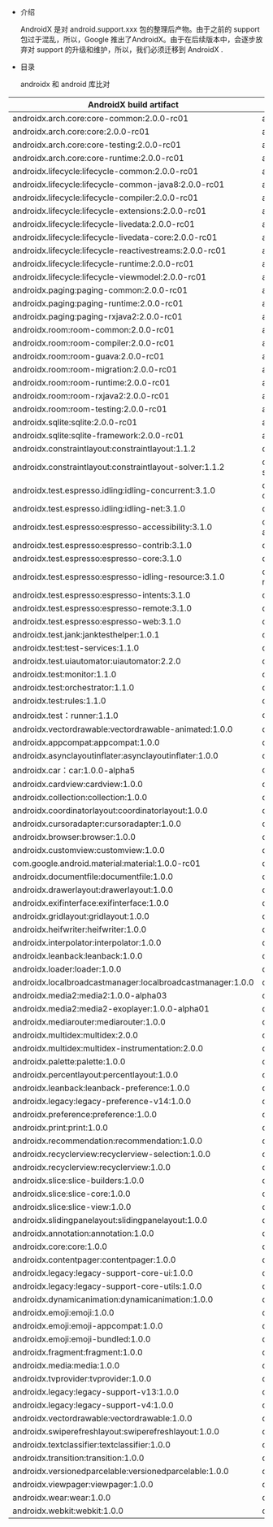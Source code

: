 - 介绍

  AndroidX 是对 android.support.xxx 包的整理后产物。由于之前的 support 包过于混乱，所以，Google 推出了AndroidX。由于在后续版本中，会逐步放弃对 support 的升级和维护，所以，我们必须迁移到 AndroidX .

- 目录

  androidx 和 android 库比对


| AndroidX build artifact                                    | Old build artifact                                         |
| ---------------------------------------------------------- | ---------------------------------------------------------- |
| androidx.arch.core:core-common:2.0.0-rc01                  | android.arch.core:common                                   |
| androidx.arch.core:core:2.0.0-rc01                         | android.arch.core:core                                     |
| androidx.arch.core:core-testing:2.0.0-rc01                 | android.arch.core:core-testing                             |
| androidx.arch.core:core-runtime:2.0.0-rc01                 | android.arch.core:runtime                                  |
| androidx.lifecycle:lifecycle-common:2.0.0-rc01             | android.arch.lifecycle:common                              |
| androidx.lifecycle:lifecycle-common-java8:2.0.0-rc01       | android.arch.lifecycle:common-java8                        |
| androidx.lifecycle:lifecycle-compiler:2.0.0-rc01           | android.arch.lifecycle:compiler                            |
| androidx.lifecycle:lifecycle-extensions:2.0.0-rc01         | android.arch.lifecycle:extensions                          |
| androidx.lifecycle:lifecycle-livedata:2.0.0-rc01           | android.arch.lifecycle:livedata                            |
| androidx.lifecycle:lifecycle-livedata-core:2.0.0-rc01      | android.arch.lifecycle:livedata-core                       |
| androidx.lifecycle:lifecycle-reactivestreams:2.0.0-rc01    | android.arch.lifecycle:reactivestreams                     |
| androidx.lifecycle:lifecycle-runtime:2.0.0-rc01            | android.arch.lifecycle:runtime                             |
| androidx.lifecycle:lifecycle-viewmodel:2.0.0-rc01          | android.arch.lifecycle:viewmodel                           |
| androidx.paging:paging-common:2.0.0-rc01                   | android.arch.paging:common                                 |
| androidx.paging:paging-runtime:2.0.0-rc01                  | android.arch.paging:runtime                                |
| androidx.paging:paging-rxjava2:2.0.0-rc01                  | android.arch.paging:rxjava2                                |
| androidx.room:room-common:2.0.0-rc01                       | android.arch.persistence.room:common                       |
| androidx.room:room-compiler:2.0.0-rc01                     | android.arch.persistence.room:compiler                     |
| androidx.room:room-guava:2.0.0-rc01                        | android.arch.persistence.room:guava                        |
| androidx.room:room-migration:2.0.0-rc01                    | android.arch.persistence.room:migration                    |
| androidx.room:room-runtime:2.0.0-rc01                      | android.arch.persistence.room:runtime                      |
| androidx.room:room-rxjava2:2.0.0-rc01                      | android.arch.persistence.room:rxjava2                      |
| androidx.room:room-testing:2.0.0-rc01                      | android.arch.persistence.room:testing                      |
| androidx.sqlite:sqlite:2.0.0-rc01                          | android.arch.persistence:db                                |
| androidx.sqlite:sqlite-framework:2.0.0-rc01                | android.arch.persistence:db-framework                      |
| androidx.constraintlayout:constraintlayout:1.1.2           | com.android.support.constraint:constraint-layout           |
| androidx.constraintlayout:constraintlayout-solver:1.1.2    | com.android.support.constraint:constraint-layout-solver    |
| androidx.test.espresso.idling:idling-concurrent:3.1.0      | com.android.support.test.espresso.idling:idling-concurrent |
| androidx.test.espresso.idling:idling-net:3.1.0             | com.android.support.test.espresso.idling:idling-net        |
| androidx.test.espresso:espresso-accessibility:3.1.0        | com.android.support.test.espresso:espresso-accessibility   |
| androidx.test.espresso:espresso-contrib:3.1.0              | com.android.support.test.espresso:espresso-contrib         |
| androidx.test.espresso:espresso-core:3.1.0                 | com.android.support.test.espresso:espresso-core            |
| androidx.test.espresso:espresso-idling-resource:3.1.0      | com.android.support.test.espresso:espresso-idling-resource |
| androidx.test.espresso:espresso-intents:3.1.0              | com.android.support.test.espresso:espresso-intents         |
| androidx.test.espresso:espresso-remote:3.1.0               | com.android.support.test.espresso:espresso-remote          |
| androidx.test.espresso:espresso-web:3.1.0                  | com.android.support.test.espresso:espresso-web             |
| androidx.test.jank:janktesthelper:1.0.1                    | com.android.support.test.janktesthelper:janktesthelper     |
| androidx.test:test-services:1.1.0                          | com.android.support.test.services:test-services            |
| androidx.test.uiautomator:uiautomator:2.2.0                | com.android.support.test.uiautomator:uiautomator           |
| androidx.test:monitor:1.1.0                                | com.android.support.test:monitor                           |
| androidx.test:orchestrator:1.1.0                           | com.android.support.test:orchestrator                      |
| androidx.test:rules:1.1.0                                  | com.android.support.test:rules                             |
| androidx.test​：runner:1.1.0                                | com.android.support.test:runner                            |
| androidx.vectordrawable:vectordrawable-animated:1.0.0      | com.android.support:animated-vector-drawable               |
| androidx.appcompat:appcompat:1.0.0                         | com.android.support:appcompat-v7                           |
| androidx.asynclayoutinflater:asynclayoutinflater:1.0.0     | com.android.support:asynclayoutinflater                    |
| androidx.car​：car:1.0.0-alpha5                             | com.android.support:car                                    |
| androidx.cardview:cardview:1.0.0                           | com.android.support:cardview-v7                            |
| androidx.collection:collection:1.0.0                       | com.android.support:collections                            |
| androidx.coordinatorlayout:coordinatorlayout:1.0.0         | com.android.support:coordinatorlayout                      |
| androidx.cursoradapter:cursoradapter:1.0.0                 | com.android.support:cursoradapter                          |
| androidx.browser:browser:1.0.0                             | com.android.support:customtabs                             |
| androidx.customview:customview:1.0.0                       | com.android.support:customview                             |
| com.google.android.material:material:1.0.0-rc01            | com.android.support:design                                 |
| androidx.documentfile:documentfile:1.0.0                   | com.android.support:documentfile                           |
| androidx.drawerlayout:drawerlayout:1.0.0                   | com.android.support:drawerlayout                           |
| androidx.exifinterface:exifinterface:1.0.0                 | com.android.support:exifinterface                          |
| androidx.gridlayout:gridlayout:1.0.0                       | com.android.support:gridlayout-v7                          |
| androidx.heifwriter:heifwriter:1.0.0                       | com.android.support:heifwriter                             |
| androidx.interpolator:interpolator:1.0.0                   | com.android.support:interpolator                           |
| androidx.leanback:leanback:1.0.0                           | com.android.support:leanback-v17                           |
| androidx.loader:loader:1.0.0                               | com.android.support:loader                                 |
| androidx.localbroadcastmanager:localbroadcastmanager:1.0.0 | com.android.support:localbroadcastmanager                  |
| androidx.media2:media2:1.0.0-alpha03                       | com.android.support:media2                                 |
| androidx.media2:media2-exoplayer:1.0.0-alpha01             | com.android.support:media2-exoplayer                       |
| androidx.mediarouter:mediarouter:1.0.0                     | com.android.support:mediarouter-v7                         |
| androidx.multidex:multidex:2.0.0                           | com.android.support:multidex                               |
| androidx.multidex:multidex-instrumentation:2.0.0           | com.android.support:multidex-instrumentation               |
| androidx.palette:palette:1.0.0                             | com.android.support:palette-v7                             |
| androidx.percentlayout:percentlayout:1.0.0                 | com.android.support:percent                                |
| androidx.leanback:leanback-preference:1.0.0                | com.android.support:preference-leanback-v17                |
| androidx.legacy:legacy-preference-v14:1.0.0                | com.android.support:preference-v14                         |
| androidx.preference:preference:1.0.0                       | com.android.support:preference-v7                          |
| androidx.print:print:1.0.0                                 | com.android.support:print                                  |
| androidx.recommendation:recommendation:1.0.0               | com.android.support:recommendation                         |
| androidx.recyclerview:recyclerview-selection:1.0.0         | com.android.support:recyclerview-selection                 |
| androidx.recyclerview:recyclerview:1.0.0                   | com.android.support:recyclerview-v7                        |
| androidx.slice:slice-builders:1.0.0                        | com.android.support:slices-builders                        |
| androidx.slice:slice-core:1.0.0                            | com.android.support:slices-core                            |
| androidx.slice:slice-view:1.0.0                            | com.android.support:slices-view                            |
| androidx.slidingpanelayout:slidingpanelayout:1.0.0         | com.android.support:slidingpanelayout                      |
| androidx.annotation:annotation:1.0.0                       | com.android.support:support-annotations                    |
| androidx.core:core:1.0.0                                   | com.android.support:support-compat                         |
| androidx.contentpager:contentpager:1.0.0                   | com.android.support:support-content                        |
| androidx.legacy:legacy-support-core-ui:1.0.0               | com.android.support:support-core-ui                        |
| androidx.legacy:legacy-support-core-utils:1.0.0            | com.android.support:support-core-utils                     |
| androidx.dynamicanimation:dynamicanimation:1.0.0           | com.android.support:support-dynamic-animation              |
| androidx.emoji:emoji:1.0.0                                 | com.android.support:support-emoji                          |
| androidx.emoji:emoji-appcompat:1.0.0                       | com.android.support:support-emoji-appcompat                |
| androidx.emoji:emoji-bundled:1.0.0                         | com.android.support:support-emoji-bundled                  |
| androidx.fragment:fragment:1.0.0                           | com.android.support:support-fragment                       |
| androidx.media:media:1.0.0                                 | com.android.support:support-media-compat                   |
| androidx.tvprovider:tvprovider:1.0.0                       | com.android.support:support-tv-provider                    |
| androidx.legacy:legacy-support-v13:1.0.0                   | com.android.support:support-v13                            |
| androidx.legacy:legacy-support-v4:1.0.0                    | com.android.support:support-v4                             |
| androidx.vectordrawable:vectordrawable:1.0.0               | com.android.support:support-vector-drawable                |
| androidx.swiperefreshlayout:swiperefreshlayout:1.0.0       | com.android.support:swiperefreshlayout                     |
| androidx.textclassifier:textclassifier:1.0.0               | com.android.support:textclassifier                         |
| androidx.transition:transition:1.0.0                       | com.android.support:transition                             |
| androidx.versionedparcelable:versionedparcelable:1.0.0     | com.android.support:versionedparcelable                    |
| androidx.viewpager:viewpager:1.0.0                         | com.android.support:viewpager                              |
| androidx.wear:wear:1.0.0                                   | com.android.support:wear                                   |
| androidx.webkit:webkit:1.0.0                               | com.android.support:webkit                                 |
